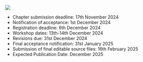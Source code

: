 ![](https://giki.edu.pk/wp-content/uploads/2024/09/Picture1-300x275.png)
  * Chapter submission deadline: 17th November 2024
  * Notification of acceptance: 1st December 2024
  * Registration deadline: 6th December 2024
  * Workshop dates: 13th-14th December 2024
  * Revisions due: 31st December 2024
  * Final acceptance notification: 31st January 2025
  * Submission of final editable source files: 16th February 2025
  * Expected Publication Date: December 2025


